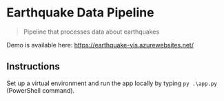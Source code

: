 # Earthquake Data Pipeline
> Pipeline that processes data about earthquakes

Demo is available here:
https://earthquake-vis.azurewebsites.net/

## Instructions
Set up a virtual environment and run the app locally by typing `py .\app.py` (PowerShell command).
